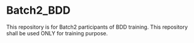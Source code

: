 # Batch2_BDD
This repository is for Batch2 participants of BDD training. This repository shall be used ONLY for training purpose. 
